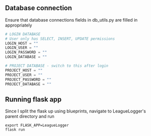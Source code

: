 ## Database connection
Ensure that database connections fields in db_utils.py are filled in appropriately

```python
# LOGIN DATABASE
# User only has SELECT, INSERT, UPDATE permissions
LOGIN_HOST = ""
LOGIN_USER = ""
LOGIN_PASSWORD = ""
LOGIN_DATABASE = ""

# PROJECT DATABASE - switch to this after login
PROJECT_HOST = ""
PROJECT_USER = ""
PROJECT_PASSWORD = ""
PROJECT_DATABASE = ""
```

## Running flask app
Since I split the flask up using blueprints, navigate to LeagueLogger's parent directory and run 

```console
export FLASK_APP=LeagueLogger
flask run
```
